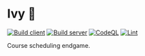 # Ivy 🌿

[![Build client](https://github.com/mseckykoebel/ivy/actions/workflows/ivy-build.yml/badge.svg)](https://github.com/mseckykoebel/ivy/actions/workflows/ivy-build.yml) [![Build server](https://github.com/mseckykoebel/ivy/actions/workflows/server-build.yml/badge.svg)](https://github.com/mseckykoebel/ivy/actions/workflows/ivy-build.yml) [![CodeQL](https://github.com/mseckykoebel/ivy/actions/workflows/codeql-analysis.yml/badge.svg)](https://github.com/mseckykoebel/ivy/actions/workflows/codeql-analysis.yml) [![Lint](https://github.com/mseckykoebel/ivy/actions/workflows/lint.yml/badge.svg)](https://github.com/mseckykoebel/ivy/actions/workflows/lint.yml)

Course scheduling endgame.
